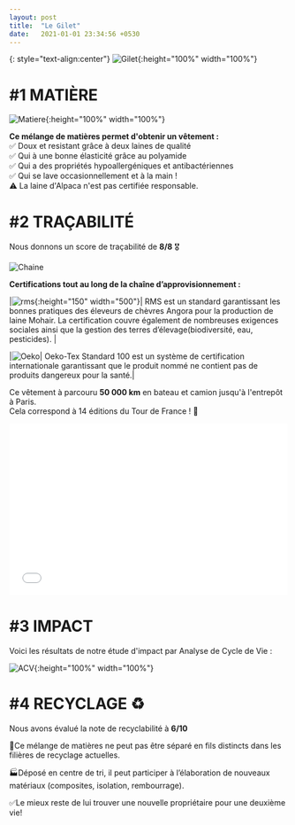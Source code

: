 ```yaml
---
layout: post
title:  "Le Gilet"
date:   2021-01-01 23:34:56 +0530
---
```


{: style="text-align:center"}
![Gilet]({{site.baseurl}}/assets/images/gilet.jpg){:height="100%" width="100%"}

# #1 MATIÈRE 

![Matiere]({{site.baseurl}}/assets/images/matiere.jpg){:height="100%" width="100%"}


**Ce mélange de matières permet d'obtenir un vêtement :**  
✅ Doux et resistant grâce à deux laines de qualité  
✅ Qui à une bonne élasticité grâce au polyamide  
✅ Qui a des propriétés hypoallergéniques et antibactériennes  
✅ Qui se lave occasionnellement et à la main !  
⚠️ La laine d'Alpaca n'est pas certifiée responsable.  


# #2 TRAÇABILITÉ

Nous donnons un score de traçabilité de **8/8** 🎖

![Chaine]({{site.baseurl}}/assets/images/chaine.png)

**Certifications tout au long de la chaîne d’approvisionnement :**  

|![rms]({{site.baseurl}}/assets/images/rms.png){:height="150" width="500"}| RMS est un standard garantissant les bonnes pratiques des éleveurs de chèvres Angora pour la production de laine Mohair. La certification couvre également de nombreuses exigences sociales ainsi que la gestion des terres d’élevage(biodiversité, eau, pesticides). |  


|![Oeko]({{site.baseurl}}/assets/images/oekotex.png)| Oeko-Tex Standard 100 est un système de certification internationale garantissant que le produit nommé ne contient pas de produits dangereux pour la santé.|

Ce vêtement à parcouru **50 000 km** en bateau et camion jusqu'à l'entrepôt à Paris.  
Cela correspond à 14 éditions du Tour de France ! 🚴

<iframe width="100%" height="310" frameborder="0" scrolling="no" src="/ImpactProduit/assets/plotly/Globe.html"></iframe>

# #3 IMPACT 

Voici les résultats de notre étude d'impact par Analyse de Cycle de Vie : 

![ACV]({{site.baseurl}}/assets/images/ACV.png){:height="100%" width="100%"}

# #4 RECYCLAGE ♻️

Nous avons évalué la note de recyclabilité à **6/10**

🧵Ce mélange de matières ne peut pas être séparé en fils distincts dans les filières de recyclage actuelles.

🏭Déposé en centre de tri, il peut participer à l’élaboration de nouveaux matériaux (composites, isolation, rembourrage).

✅Le mieux reste de lui trouver une nouvelle propriétaire pour une deuxième vie!
